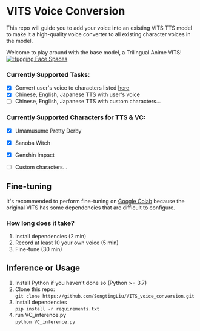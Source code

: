 # VITS Voice Conversion
This repo will guide you to add your voice into an existing VITS TTS model
to make it a high-quality voice converter to all existing character voices in the model.  

Welcome to play around with the base model, a Trilingual Anime VITS!
[![Hugging Face Spaces](https://img.shields.io/badge/%F0%9F%A4%97%20Hugging%20Face-Spaces-blue)](https://huggingface.co/spaces/Plachta/VITS-Umamusume-voice-synthesizer)

### Currently Supported Tasks:
- [x] Convert user's voice to characters listed [here](https://github.com/SongtingLiu/VITS_voice_conversion/blob/main/configs/finetune_speaker.json)
- [x] Chinese, English, Japanese TTS with user's voice
- [ ] Chinese, English, Japanese TTS with custom characters...

### Currently Supported Characters for TTS & VC:
- [x] Umamusume Pretty Derby
- [x] Sanoba Witch
- [x] Genshin Impact
- [ ] Custom characters...




## Fine-tuning
It's recommended to perform fine-tuning on [Google Colab](https://colab.research.google.com/drive/1omMhfYKrAAQ7a6zOCsyqpla-wU-QyfZn?usp=sharing)
because the original VITS has some dependencies that are difficult to configure.

### How long does it take?
1. Install dependencies (2 min)
2. Record at least 10 your own voice (5 min)
3. Fine-tune (30 min)

## Inference or Usage

1. Install Python if you haven't done so (Python >= 3.7)
2. Clone this repo:  
`git clone https://github.com/SongtingLiu/VITS_voice_conversion.git`
3. Install dependencies  
`pip install -r requirements.txt`
4. run VC_inference.py  
`python VC_inference.py`
